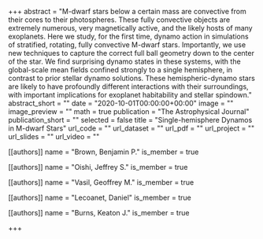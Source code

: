 +++
abstract = "M-dwarf stars below a certain mass are convective from their cores to their photospheres. These fully convective objects are extremely numerous, very magnetically active, and the likely hosts of many exoplanets. Here we study, for the first time, dynamo action in simulations of stratified, rotating, fully convective M-dwarf stars. Importantly, we use new techniques to capture the correct full ball geometry down to the center of the star. We find surprising dynamo states in these systems, with the global-scale mean fields confined strongly to a single hemisphere, in contrast to prior stellar dynamo solutions. These hemispheric-dynamo stars are likely to have profoundly different interactions with their surroundings, with important implications for exoplanet habitability and stellar spindown."
abstract_short = ""
date = "2020-10-01T00:00:00+00:00"
image = ""
image_preview = ""
math = true
publication = "The Astrophysical Journal"
publication_short = ""
selected = false
title = "Single-hemisphere Dynamos in M-dwarf Stars"
url_code = ""
url_dataset = ""
url_pdf = ""
url_project = ""
url_slides = ""
url_video = ""



[[authors]]
    name = "Brown, Benjamin P."
    is_member = true


[[authors]]
    name = "Oishi, Jeffrey S."
    is_member = true


[[authors]]
    name = "Vasil, Geoffrey M."
    is_member = true


[[authors]]
    name = "Lecoanet, Daniel"
    is_member = true


[[authors]]
    name = "Burns, Keaton J."
    is_member = true

+++
 
